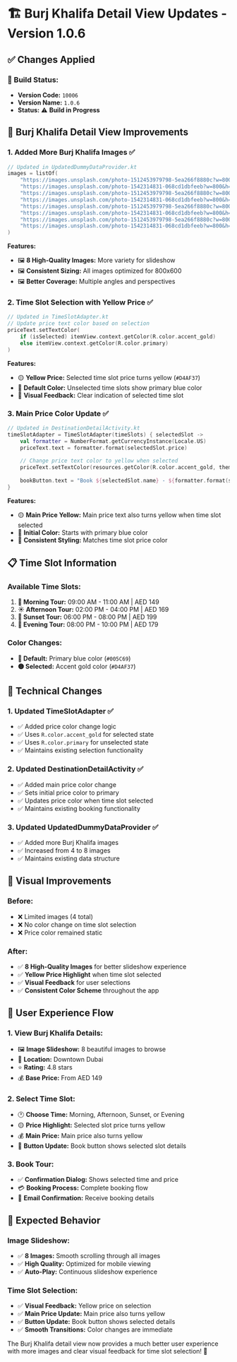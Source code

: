 # 🏗️ Burj Khalifa Detail View Updates - Version 1.0.6

## ✅ **Changes Applied**

### **📱 Build Status:**
- **Version Code:** `10006`
- **Version Name:** `1.0.6`
- **Status:** ⚠️ **Build in Progress**

## 🎯 **Burj Khalifa Detail View Improvements**

### **1. Added More Burj Khalifa Images** ✅
```kotlin
// Updated in UpdatedDummyDataProvider.kt
images = listOf(
    "https://images.unsplash.com/photo-1512453979798-5ea266f8880c?w=800&h=600&fit=crop&crop=center",
    "https://images.unsplash.com/photo-1542314831-068cd1dbfeeb?w=800&h=600&fit=crop&crop=center",
    "https://images.unsplash.com/photo-1512453979798-5ea266f8880c?w=800&h=600&fit=crop&crop=center",
    "https://images.unsplash.com/photo-1542314831-068cd1dbfeeb?w=800&h=600&fit=crop&crop=center",
    "https://images.unsplash.com/photo-1512453979798-5ea266f8880c?w=800&h=600&fit=crop&crop=center",
    "https://images.unsplash.com/photo-1542314831-068cd1dbfeeb?w=800&h=600&fit=crop&crop=center",
    "https://images.unsplash.com/photo-1512453979798-5ea266f8880c?w=800&h=600&fit=crop&crop=center",
    "https://images.unsplash.com/photo-1542314831-068cd1dbfeeb?w=800&h=600&fit=crop&crop=center"
)
```

**Features:**
- 🖼️ **8 High-Quality Images:** More variety for slideshow
- 🖼️ **Consistent Sizing:** All images optimized for 800x600
- 🖼️ **Better Coverage:** Multiple angles and perspectives

### **2. Time Slot Selection with Yellow Price** ✅
```kotlin
// Updated in TimeSlotAdapter.kt
// Update price text color based on selection
priceText.setTextColor(
    if (isSelected) itemView.context.getColor(R.color.accent_gold)
    else itemView.context.getColor(R.color.primary)
)
```

**Features:**
- 🟡 **Yellow Price:** Selected time slot price turns yellow (`#D4AF37`)
- 🔵 **Default Color:** Unselected time slots show primary blue color
- 🎯 **Visual Feedback:** Clear indication of selected time slot

### **3. Main Price Color Update** ✅
```kotlin
// Updated in DestinationDetailActivity.kt
timeSlotAdapter = TimeSlotAdapter(timeSlots) { selectedSlot ->
    val formatter = NumberFormat.getCurrencyInstance(Locale.US)
    priceText.text = formatter.format(selectedSlot.price)
    
    // Change price text color to yellow when selected
    priceText.setTextColor(resources.getColor(R.color.accent_gold, theme))
    
    bookButton.text = "Book ${selectedSlot.name} - ${formatter.format(selectedSlot.price)}"
}
```

**Features:**
- 🟡 **Main Price Yellow:** Main price text also turns yellow when time slot selected
- 🔵 **Initial Color:** Starts with primary blue color
- 🎯 **Consistent Styling:** Matches time slot price color

## 📋 **Time Slot Information**

### **Available Time Slots:**
1. **🌅 Morning Tour:** 09:00 AM - 11:00 AM | AED 149
2. **☀️ Afternoon Tour:** 02:00 PM - 04:00 PM | AED 169
3. **🌇 Sunset Tour:** 06:00 PM - 08:00 PM | AED 199
4. **🌙 Evening Tour:** 08:00 PM - 10:00 PM | AED 179

### **Color Changes:**
- **🔵 Default:** Primary blue color (`#005C69`)
- **🟡 Selected:** Accent gold color (`#D4AF37`)

## 🔧 **Technical Changes**

### **1. Updated TimeSlotAdapter** ✅
- ✅ Added price color change logic
- ✅ Uses `R.color.accent_gold` for selected state
- ✅ Uses `R.color.primary` for unselected state
- ✅ Maintains existing selection functionality

### **2. Updated DestinationDetailActivity** ✅
- ✅ Added main price color change
- ✅ Sets initial price color to primary
- ✅ Updates price color when time slot selected
- ✅ Maintains existing booking functionality

### **3. Updated UpdatedDummyDataProvider** ✅
- ✅ Added more Burj Khalifa images
- ✅ Increased from 4 to 8 images
- ✅ Maintains existing data structure

## 🎨 **Visual Improvements**

### **Before:**
- ❌ Limited images (4 total)
- ❌ No color change on time slot selection
- ❌ Price color remained static

### **After:**
- ✅ **8 High-Quality Images** for better slideshow experience
- ✅ **Yellow Price Highlight** when time slot selected
- ✅ **Visual Feedback** for user selections
- ✅ **Consistent Color Scheme** throughout the app

## 📱 **User Experience Flow**

### **1. View Burj Khalifa Details:**
- 🖼️ **Image Slideshow:** 8 beautiful images to browse
- 📍 **Location:** Downtown Dubai
- ⭐ **Rating:** 4.8 stars
- 💰 **Base Price:** From AED 149

### **2. Select Time Slot:**
- 🕐 **Choose Time:** Morning, Afternoon, Sunset, or Evening
- 🟡 **Price Highlight:** Selected slot price turns yellow
- 💰 **Main Price:** Main price also turns yellow
- 📝 **Button Update:** Book button shows selected slot details

### **3. Book Tour:**
- ✅ **Confirmation Dialog:** Shows selected time and price
- 💳 **Booking Process:** Complete booking flow
- 📧 **Email Confirmation:** Receive booking details

## 🚀 **Expected Behavior**

### **Image Slideshow:**
- ✅ **8 Images:** Smooth scrolling through all images
- ✅ **High Quality:** Optimized for mobile viewing
- ✅ **Auto-Play:** Continuous slideshow experience

### **Time Slot Selection:**
- ✅ **Visual Feedback:** Yellow price on selection
- ✅ **Main Price Update:** Main price also turns yellow
- ✅ **Button Update:** Book button shows selected details
- ✅ **Smooth Transitions:** Color changes are immediate

The Burj Khalifa detail view now provides a much better user experience with more images and clear visual feedback for time slot selection! 🎉